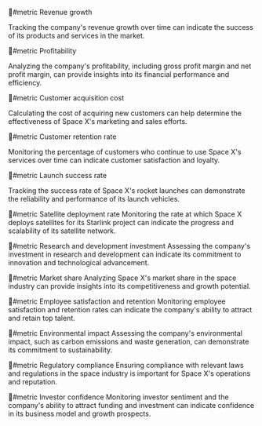   📐#metric Revenue growth

Tracking the company's revenue growth over time can indicate the success of its products and services in the market.

📐#metric Profitability

Analyzing the company's profitability, including gross profit margin and net profit margin, can provide insights into its financial performance and efficiency.

📐#metric Customer acquisition cost

Calculating the cost of acquiring new customers can help determine the effectiveness of Space X's marketing and sales efforts.

📐#metric Customer retention rate

Monitoring the percentage of customers who continue to use Space X's services over time can indicate customer satisfaction and loyalty.

📐#metric Launch success rate

Tracking the success rate of Space X's rocket launches can demonstrate the reliability and performance of its launch vehicles.

📐#metric Satellite deployment rate
Monitoring the rate at which Space X deploys satellites for its Starlink project can indicate the progress and scalability of its satellite network.

📐#metric Research and development investment
Assessing the company's investment in research and development can indicate its commitment to innovation and technological advancement.

📐#metric Market share
Analyzing Space X's market share in the space industry can provide insights into its competitiveness and growth potential.

📐#metric Employee satisfaction and retention
Monitoring employee satisfaction and retention rates can indicate the company's ability to attract and retain top talent.

📐#metric Environmental impact
Assessing the company's environmental impact, such as carbon emissions and waste generation, can demonstrate its commitment to sustainability.

📐#metric Regulatory compliance
Ensuring compliance with relevant laws and regulations in the space industry is important for Space X's operations and reputation.

📐#metric Investor confidence
Monitoring investor sentiment and the company's ability to attract funding and investment can indicate confidence in its business model and growth prospects.

